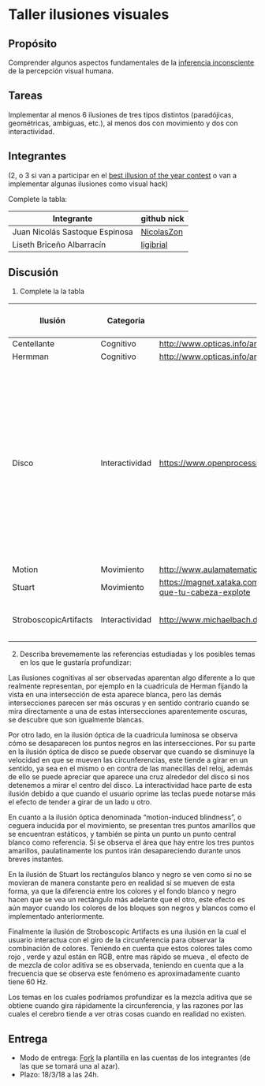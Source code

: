 # Taller ilusiones visuales

## Propósito

Comprender algunos aspectos fundamentales de la [inferencia inconsciente](https://github.com/VisualComputing/Cognitive) de la percepción visual humana.

## Tareas

Implementar al menos 6 ilusiones de tres tipos distintos (paradójicas, geométricas, ambiguas, etc.), al menos dos con movimiento y dos con interactividad.

## Integrantes
(2, o 3 si van a participar en el [best illusion of the year contest](illusionoftheyear.com) o van a implementar algunas ilusiones como visual hack)

Complete la tabla:

| Integrante | github nick |
|------------|-------------|
| Juan Nicolás Sastoque Espinosa | [NicolasZon](https://github.com/NicolasZon/) |
| Liseth Briceño Albarracín | [ligibrial](https://github.com/ligibrial/) | 

## Discusión

1. Complete la la tabla

| Ilusión | Categoria | Referencia | Tipo de interactividad (si aplica) | URL código base (si aplica) |
|---------|-----------|------------|------------------------------------|-----------------------------|
| Centellante | Cognitivo | http://www.opticas.info/articulos/ilusiones-opticas.php | | |
| Hermman | Cognitivo | http://www.opticas.info/articulos/ilusiones-opticas.php | | |
| Disco | Interactividad | https://www.openprocessing.org/sketch/175509 | Letra B: aumenta el grosor de cada circunferencia; Letra A: disminuye el grosor de cada circunferencia; Letra W: aumenta la velocidad; Letra S: disminuye la velocidad; Letra D: se aumenta la cantidad de circunferencias; Letra E: se disminuye la cantida de circunferencias | https://www.openprocessing.org/sketch/175509 |
| Motion | Movimiento | http://www.aulamatematica.com/Efectos_opticos/movimiento/mov1.htm | | https://www.openprocessing.org/sketch/488693
| Stuart | Movimiento | https://magnet.xataka.com/ciencia/13-ilusiones-visuales-que-haran-que-tu-cabeza-explote | | |
| StroboscopicArtifacts | Interactividad | http://www.michaelbach.de/ot/mot-strob/index.html | Aunmenta la velocidad con el click del mouse | 

2. Describa brevememente las referencias estudiadas y los posibles temas en los que le gustaría profundizar:

Las ilusiones cognitivas al ser observadas aparentan algo diferente a lo que realmente representan, por ejemplo en la cuadricula de Herman fijando la vista en una intersección de esta aparece blanca, pero las demás intersecciones parecen ser más oscuras y en sentido contrario cuando se mira directamente a una de estas intersecciones aparentemente oscuras, se descubre que son igualmente blancas.

Por otro lado, en la ilusión óptica de la cuadricula luminosa se observa cómo se desaparecen los puntos negros en las intersecciones. Por su parte en la ilusión óptica de disco se puede observar que cuando se disminuye la velocidad en que se mueven las circunferencias, este tiende a girar en un sentido, ya sea en el mismo o en contra de las manecillas del reloj, además de ello se puede apreciar que aparece una cruz alrededor del disco si nos detenemos a mirar el centro del disco. La interactividad hace parte de esta ilusión debido a que cuando el usuario oprime las teclas puede notarse más el efecto de tender a girar de un lado u otro.

En cuanto a la ilusión óptica denominada “motion-induced blindness”, o ceguera inducida por el movimiento, se presentan tres puntos amarillos que se encuentran estáticos, y también se pinta un punto un punto central blanco como referencia. Si se observa el área que hay entre los tres puntos amarillos, paulatinamente los puntos irán desapareciendo durante unos breves instantes.

En la ilusión de Stuart los rectángulos blanco y negro se ven como si no se movieran de manera constante pero en realidad sí se mueven de esta forma, ya que la diferencia entre los colores y el fondo blanco y negro hacen que se vea un rectángulo más adelante que el otro, este efecto es aún mayor cuando los colores de los bloques son negros y blancos como el implementado anteriormente.

Finalmente la ilusión de Stroboscopic Artifacts es una ilusión en la cual el usuario interactua con el giro de la circunferencia para observar la combinación de colores. Teniendo en cuenta que estos colores tales como rojo , verde y azul están en RGB, entre mas rápido se mueva , el efecto de de mezcla de color aditiva se es observada, teniendo en cuenta que a la frecuencia que se observa este fenómeno es aproximadamente cuanto tiene 60 Hz.

Los temas en los cuales podríamos profundizar es la mezcla aditiva que se obtiene cuando gira rápidamente la circunferencia, y las razones por las cuales el cerebro tiende a ver otras cosas cuando en realidad no existen.

## Entrega

* Modo de entrega: [Fork](https://help.github.com/articles/fork-a-repo/) la plantilla en las cuentas de los integrantes (de las que se tomará una al azar).
* Plazo: 18/3/18 a las 24h.

